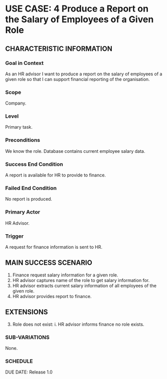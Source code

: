 # USE CASE: 4 Produce a Report on the Salary of Employees of a Given Role


## CHARACTERISTIC INFORMATION


### Goal in Context
As an HR advisor I want to produce a report on the salary of employees of a given role so that I can support financial reporting of the organisation.

### Scope
Company.

### Level
Primary task.

### Preconditions
We know the role. Database contains current employee salary data.

### Success End Condition
A report is available for HR to provide to finance.

### Failed End Condition
No report is produced.

### Primary Actor
HR Advisor.

### Trigger
A request for finance information is sent to HR.

## MAIN SUCCESS SCENARIO


1. Finance request salary information for a given role.
2. HR advisor captures name of the role to get salary information for.
3. HR advisor extracts current salary information of all employees of the given role.
4. HR advisor provides report to finance.
## EXTENSIONS


3. Role does not exist:
   i. HR advisor informs finance no role exists.

### SUB-VARIATIONS


None.

### SCHEDULE


DUE DATE: Release 1.0
